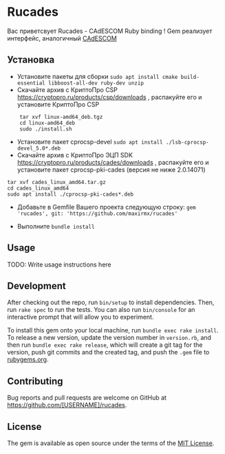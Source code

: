 # Rucades

Вас приветсвует Rucades - CAdESCOM Ruby binding !
Gem реализует интерфейс, аналогичный [CAdESCOM](https://docs.cryptopro.ru/cades/reference/cadescom)

## Установка

* Установите пакеты  для сборки  ``` sudo apt install cmake build-essential libboost-all-dev ruby-dev unzip ```
* Скачайте архив с КриптоПро CSP https://cryptopro.ru/products/csp/downloads , распакуйте его и установите КриптоПро CSP
```
    tar xvf linux-amd64_deb.tgz
    cd linux-amd64_deb
    sudo ./install.sh
```
* Установите пакет cprocsp-devel ```sudo apt install ./lsb-cprocsp-devel_5.0*.deb```
* Скачайте архив с КриптоПро ЭЦП SDK https://cryptopro.ru/products/cades/downloads , распакуйте его и установите пакет cprocsp-pki-cades (версия не ниже 2.0.14071)
```
tar xvf cades_linux_amd64.tar.gz
cd cades_linux_amd64
sudo apt install ./cprocsp-pki-cades*.deb
```
* Добавьте в Gemfile Вашего проекта следующую строку:
``` gem 'rucades', git: 'https://github.com/maxirmx/rucades' ```

* Выполните  ``` bundle install ```

## Usage

TODO: Write usage instructions here

## Development

After checking out the repo, run `bin/setup` to install dependencies. Then, run `rake spec` to run the tests. You can also run `bin/console` for an interactive prompt that will allow you to experiment.

To install this gem onto your local machine, run `bundle exec rake install`. To release a new version, update the version number in `version.rb`, and then run `bundle exec rake release`, which will create a git tag for the version, push git commits and the created tag, and push the `.gem` file to [rubygems.org](https://rubygems.org).

## Contributing

Bug reports and pull requests are welcome on GitHub at https://github.com/[USERNAME]/rucades.

## License

The gem is available as open source under the terms of the [MIT License](https://opensource.org/licenses/MIT).
